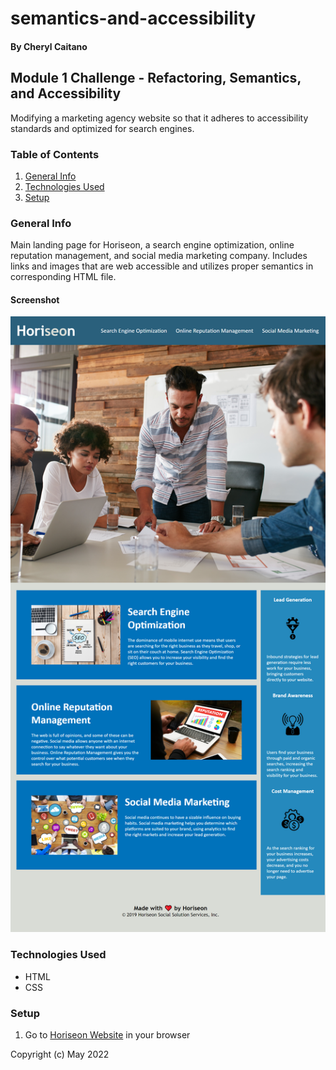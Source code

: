 # semantics-and-accessibility

#### By Cheryl Caitano

## Module 1 Challenge - Refactoring, Semantics, and Accessibility

Modifying a marketing agency website so that it adheres to accessibility standards and optimized for search engines.

### Table of Contents

1. [General Info](#general-info)
2. [Technologies Used](#technologies-used)
3. [Setup](#setup)

### General Info

Main landing page for Horiseon, a search engine optimization, online reputation management, and social media marketing company. Includes links and images that are web accessible and utilizes proper semantics in corresponding HTML file.

#### Screenshot

<img src="./assets/images/horiseon-main-page.jpg" alt="Horiseon Main Page Screenshot"/>


### Technologies Used

* HTML
* CSS

### Setup 

1. Go to <a href="https://github.com/ccaitano/semantics-and-accessibility" alt="Horiseon Website">Horiseon Website</a> in your browser

Copyright (c) May 2022


